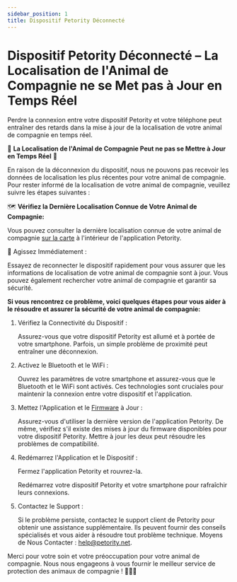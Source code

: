 ```yaml
---
sidebar_position: 1
title: Dispositif Petority Déconnecté
---
```


# Dispositif Petority Déconnecté – La Localisation de l'Animal de Compagnie ne se Met pas à Jour en Temps Réel
Perdre la connexion entre votre dispositif Petority et votre téléphone peut entraîner des retards dans la mise à jour de la localisation de votre animal de compagnie en temps réel.

🐾 **La Localisation de l'Animal de Compagnie Peut ne pas se Mettre à Jour en Temps Réel** 🐾

En raison de la déconnexion du dispositif, nous ne pouvons pas recevoir les données de localisation les plus récentes pour votre animal de compagnie. Pour rester informé de la localisation de votre animal de compagnie, veuillez suivre les étapes suivantes :

🗺️ **Vérifiez la Dernière Localisation Connue de Votre Animal de Compagnie:**

Vous pouvez consulter la dernière localisation connue de votre animal de compagnie [sur la carte](/docs/petority/features/live-tracking) à l'intérieur de l'application Petority.

🏃 Agissez Immédiatement :

Essayez de reconnecter le dispositif rapidement pour vous assurer que les informations de localisation de votre animal de compagnie sont à jour. Vous pouvez également rechercher votre animal de compagnie et garantir sa sécurité.

**Si vous rencontrez ce problème, voici quelques étapes pour vous aider à le résoudre et assurer la sécurité de votre animal de compagnie:**

1. Vérifiez la Connectivité du Dispositif :

	Assurez-vous que votre dispositif Petority est allumé et à portée de votre smartphone. Parfois, un simple problème de proximité peut entraîner une déconnexion.
2. Activez le Bluetooth et le WiFi :

	Ouvrez les paramètres de votre smartphone et assurez-vous que le Bluetooth et le WiFi sont activés. Ces technologies sont cruciales pour maintenir la connexion entre votre dispositif et l'application.
3. Mettez l'Application et le [Firmware](/docs/petority/devices/upgrade-firmware) à Jour :

	Assurez-vous d'utiliser la dernière version de l'application Petority. De même, vérifiez s'il existe des mises à jour du firmware disponibles pour votre dispositif Petority. Mettre à jour les deux peut résoudre les problèmes de compatibilité.
4. Redémarrez l'Application et le Dispositif :

	Fermez l'application Petority et rouvrez-la.

	Redémarrez votre dispositif Petority et votre smartphone pour rafraîchir leurs connexions.

5. Contactez le Support :

	Si le problème persiste, contactez le support client de Petority pour obtenir une assistance supplémentaire. Ils peuvent fournir des conseils spécialisés et vous aider à résoudre tout problème technique. Moyens de Nous Contacter : help@petority.net.

Merci pour votre soin et votre préoccupation pour votre animal de compagnie. Nous nous engageons à vous fournir le meilleur service de protection des animaux de compagnie ! 🐶🐱🐾














